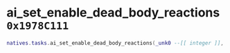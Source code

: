 # ai_set_enable_dead_body_reactions `0x1978C111`

```lua
natives.tasks.ai_set_enable_dead_body_reactions(_unk0 --[[ integer ]], _unk1 --[[ integer ]])
```